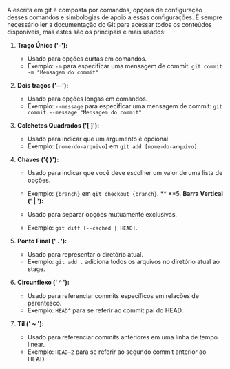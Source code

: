 A escrita em git é composta por comandos, opções de configuração desses comandos e simbologias de apoio a essas configurações. É sempre necessário ler a documentação do Git para acessar todos os conteúdos disponíveis, mas estes são os principais e mais usados:

1. **Traço Único ('-'):**

	- Usado para opções curtas em comandos.
	- Exemplo: `-m` para especificar uma mensagem de commit: `git commit -m "Mensagem do commit"`

2. **Dois traços ('--'):**

	- Usado para opções longas em comandos.
	- Exemplo: `--message` para especificar uma mensagem de commit: `git commit --message "Mensagem do commit"`

3. **Colchetes Quadrados ('[ ]'):**

	- Usado para indicar que um argumento é opcional.
	- Exemplo: `[nome-do-arquivo]` em `git add [nome-do-arquivo]`.

4. **Chaves ('{ }'):**

	- Usado para indicar que você deve escolher um valor de uma lista de opções.
	- Exemplo: `{branch}` em `git checkout {branch}`.
**
**5. **Barra Vertical (' | '):**

	- Usado para separar opções mutuamente exclusivas.
	- Exemplo: `git diff [--cached | HEAD]`.

6. **Ponto Final (' . '):**

	- Usado para representar o diretório atual.
	- Exemplo: `git add .` adiciona todos os arquivos no diretório atual ao stage.

7. **Circunflexo (' ^ '):**

	- Usado para referenciar commits específicos em relações de parentesco.
	- Exemplo: `HEAD^` para se referir ao commit pai do HEAD.

8. **Til (' ~ '):**

	- Usado para referenciar commits anteriores em uma linha de tempo linear.
	- Exemplo: `HEAD~2` para se referir ao segundo commit anterior ao HEAD.